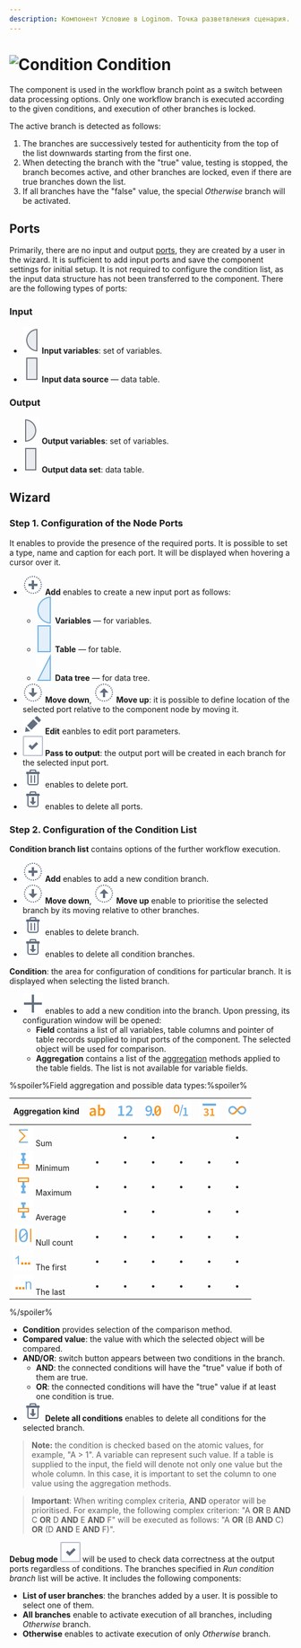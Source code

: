 ```yaml
---
description: Компонент Условие в Loginom. Точка разветвления сценария. Проверка истина ложь. Выбор активной ветки с блокировкой остальных. Если все ветки ложь выполнение ветки иначе. Мастер настройки.
---
```


# ![Condition](./../../images/icons/components/condition_default.svg) Condition

The component is used in the workflow branch point as a switch between data processing options. Only one workflow branch is executed according to the given conditions, and execution of other branches is locked.

The active branch is detected as follows:

1. The branches are successively tested for authenticity from the top of the list downwards starting from the first one.
1. When detecting the branch with the "true" value, testing is stopped, the branch becomes active, and other branches are locked, even if there are true branches down the list.
1. If all branches have the "false" value, the special *Otherwise* branch will be activated.

## Ports

Primarily, there are no input and output [ports](./../../workflow/ports/README.md), they are created by a user in the wizard. It is sufficient to add input ports and save the component settings for initial setup. It is not required to configure the condition list, as the input data structure has not been transferred to the component. There are the following types of ports:

### Input

* ![Input variables](./../../images/icons/app/node/ports/inputs/variable_inactive.svg) **Input variables**: set of variables.
* ![Input data source](./../../images/icons/app/node/ports/inputs/table_inactive.svg) **Input data source** — data table.

### Output

* ![Output variables](./../../images/icons/app/node/ports/outputs/variable_inactive.svg) **Output variables**: set of variables.
* ![Output data set](./../../images/icons/app/node/ports/outputs/table_inactive.svg) **Output data set**: data table.

## Wizard

### Step 1. Configuration of the Node Ports

It enables to provide the presence of the required ports. It is possible to set a type, name and caption for each port. It will be displayed when hovering a cursor over it.

* ![Create new port](./../../images/icons/common/toolbar-controls/plus_default.svg) **Add** enables to create a new input port as follows:
   * ![For variables](./../../images/icons/app/node/ports/inputs/variable_hover.svg) **Variables** — for variables.
   * ![For table](./../../images/icons/app/node/ports/inputs/table_hover.svg) **Table** — for table.
   * ![For data tree](./../../images/icons/app/node/ports/inputs/tree_hover.svg) **Data tree** — for data tree.
* ![Move port down](./../../images/icons/common/toolbar-controls/movedown_default.svg) **Move down**, ![Move port up](./../../images/icons/common/toolbar-controls/moveup_default.svg) **Move up**: it is possible to define location of the selected port relative to the component node by moving it.
* ![Edit port parameters](./../../images/icons/common/toolbar-controls/edit_default.svg) **Edit** eanbles to edit port parameters.
* ![Create output](./../../images/icons/ext/checkbox-states/checked_default.svg) **Pass to output**: the output port will be created in each branch for the selected input port.
* ![Delete port](./../../images/icons/common/toolbar-controls/delete_default.svg) enables to delete port.
* ![Delete all ports](./../../images/icons/common/toolbar-controls/delete-all_default.svg) enables to delete all ports.

### Step 2. Configuration of the Condition List

**Condition branch list** contains options of the further workflow execution.

* ![Add branch](./../../images/icons/common/toolbar-controls/plus_default.svg) **Add** enables to add a new condition branch.
* ![Move branch down](./../../images/icons/common/toolbar-controls/movedown_default.svg) **Move down**, ![Move branch up](./../../images/icons/common/toolbar-controls/moveup_default.svg) **Move up** enable to prioritise the selected branch by its moving relative to other branches.
* ![Delete branch](./../../images/icons/common/toolbar-controls/delete_default.svg) enables to delete branch.
* ![Delete all branches](./../../images/icons/common/toolbar-controls/delete-all_default.svg) enables to delete all condition branches.

**Condition**: the area for configuration of conditions for particular branch. It is displayed when selecting the listed branch.

* ![Add new condition](./../../images/icons/components/filterdata/filterdata-add_18x18.svg) enables to add a new condition into the branch. Upon pressing, its configuration window will be opened:
   * **Field** contains a list of all variables, table columns and pointer of table records supplied to input ports of the component. The selected object will be used for comparison.
   * **Aggregation** contains a list of the [aggregation](./../func/aggregation-functions.md) methods applied to the table fields. The list is not available for variable fields.

%spoiler%Field aggregation and possible data types:%spoiler%

|Aggregation kind|![](./../../images/icons/common/data-types/string_default.svg)|![](./../../images/icons/common/data-types/integer_default.svg)|![](./../../images/icons/common/data-types/float_default.svg)|![](./../../images/icons/common/data-types/boolean_default.svg)|![](./../../images/icons/common/data-types/datetime_default.svg)|![](./../../images/icons/common/data-types/variant_default.svg)|
|:-|:-:|:-:|:-:|:-:|:-:|:-:|
|![](./../../images/icons/common/aggregations/factor-sum_default.svg) Sum||**•**|**•**|||**•**|
|![](./../../images/icons/common/aggregations/factor-min_default.svg) Minimum|**•**|**•**|**•**|**•**|**•**|**•**|
|![](./../../images/icons/common/aggregations/factor-max_default.svg) Maximum|**•**|**•**|**•**|**•**|**•**|**•**|
|![](./../../images/icons/common/aggregations/factor-avg_default.svg) Average||**•**|**•**||**•**|**•**|
|![](./../../images/icons/common/aggregations/factor-null-count_default.svg) Null count|**•**|**•**|**•**|**•**|**•**|**•**|
|![](./../../images/icons/common/aggregations/factor-stat-first_default.svg) The first|**•**|**•**|**•**|**•**|**•**|**•**|
|![](./../../images/icons/common/aggregations/factor-stat-last_default.svg) The last|&nbsp;&nbsp;**•**&nbsp;&nbsp;|&nbsp;&nbsp;**•**&nbsp;&nbsp;|&nbsp;&nbsp;**•**&nbsp;&nbsp;|&nbsp;&nbsp;**•**&nbsp;&nbsp;|&nbsp;&nbsp;**•**&nbsp;&nbsp;|&nbsp;&nbsp;**•**&nbsp;&nbsp;|

%/spoiler%
* **Condition** provides selection of the comparison method.
* **Compared value**: the value with which the selected object will be compared.
* **AND/OR**: switch button appears between two conditions in the branch.
   * **AND**: the connected conditions will have the "true" value if both of them are true.
   * **OR**: the connected conditions will have the "true" value if at least one condition is true.
* ![**Delete all conditions**](./../../images/icons/common/toolbar-controls/delete-all_default.svg) **Delete all conditions** enables to delete all conditions for the selected branch.

> **Note:** the condition is checked based on the atomic values, for example, "A > 1". A variable can represent such value. If a table is supplied to the input, the field will denote not only one value but the whole column.  In this case, it is important to set the column to one value using the aggregation methods.

>
> **Important**: When writing complex criteria, **AND** operator will be prioritised.
> For example, the following complex criterion: "A **OR** B **AND** C **OR** D **AND** E **AND** F" will be executed as follows: "A **OR** (B **AND** C) **OR** (D **AND** E **AND** F)".

**Debug mode** ![Debug mode](./../../images/icons/ext/checkbox-states/checked_default.svg) will be used to check data correctness at the output ports regardless of conditions. The branches specified in *Run condition branch* list will be active. It includes the following components:

* **List of user branches**: the branches added by a user. It is possible to select one of them.
* **All branches** enable to activate execution of all branches, including *Otherwise* branch.
* **Otherwise** enables to activate execution of only *Otherwise* branch.



